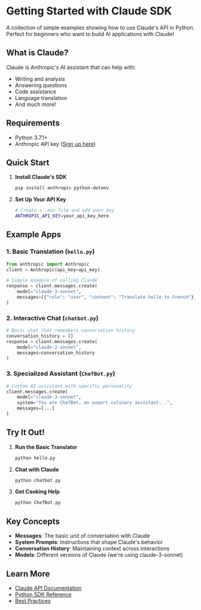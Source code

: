 # Getting Started with Claude SDK

A collection of simple examples showing how to use Claude's API in Python. Perfect for beginners who want to build AI applications with Claude!

## What is Claude?

Claude is Anthropic's AI assistant that can help with:

- Writing and analysis
- Answering questions
- Code assistance
- Language translation
- And much more!

## Requirements

- Python 3.7.1+
- Anthropic API key ([Sign up here](https://www.anthropic.com/))

## Quick Start

1. **Install Claude's SDK**

   ```bash
   pip install anthropic python-dotenv
   ```

2. **Set Up Your API Key**
   ```bash
   # Create a .env file and add your key
   ANTHROPIC_API_KEY=your_api_key_here
   ```

## Example Apps

### 1. Basic Translation (`hello.py`)

```python
from anthropic import Anthropic
client = Anthropic(api_key=api_key)

# Simple example of calling Claude
response = client.messages.create(
    model="claude-3-sonnet",
    messages=[{"role": "user", "content": "Translate hello to French"}]
)
```

### 2. Interactive Chat (`chatbot.py`)

```python
# Basic chat that remembers conversation history
conversation_history = []
response = client.messages.create(
    model="claude-3-sonnet",
    messages=conversation_history
)
```

### 3. Specialized Assistant (`ChefBot.py`)

```python
# Custom AI assistant with specific personality
client.messages.create(
    model="claude-3-sonnet",
    system="You are ChefBot, an expert culinary assistant...",
    messages=[...]
)
```

## Try It Out!

1. **Run the Basic Translator**

   ```bash
   python hello.py
   ```

2. **Chat with Claude**

   ```bash
   python chatbot.py
   ```

3. **Get Cooking Help**
   ```bash
   python ChefBot.py
   ```

## Key Concepts

- **Messages**: The basic unit of conversation with Claude
- **System Prompts**: Instructions that shape Claude's behavior
- **Conversation History**: Maintaining context across interactions
- **Models**: Different versions of Claude (we're using claude-3-sonnet)

## Learn More

- [Claude API Documentation](https://docs.anthropic.com/)
- [Python SDK Reference](https://github.com/anthropics/anthropic-sdk-python)
- [Best Practices](https://docs.anthropic.com/claude/docs/best-practices)
